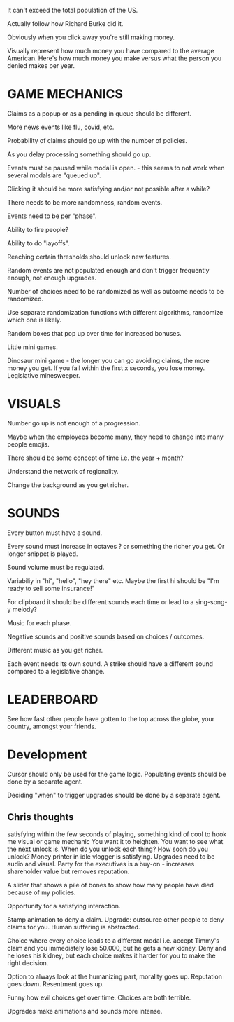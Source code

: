 It can't exceed the total population of the US.

Actually follow how Richard Burke did it.

Obviously when you click away you're still making money.

Visually represent how much money you have compared to the average American.
Here's how much money you make versus what the person you denied makes per year.

# GAME MECHANICS

Claims as a popup or as a pending in queue should be different.

More news events like flu, covid, etc.

Probability of claims should go up with the number of policies.

As you delay processing something should go up.

Events must be paused while modal is open. - this seems to not work when several modals are "queued up".

Clicking it should be more satisfying and/or not possible after a while?

There needs to be more randomness, random events.

Events need to be per "phase".

Ability to fire people?

Ability to do "layoffs".

Reaching certain thresholds should unlock new features.

Random events are not populated enough and don't trigger frequently enough, not enough upgrades.

Number of choices need to be randomized as well as outcome needs to be randomized.

Use separate randomization functions with different algorithms, randomize which one is likely.

Random boxes that pop up over time for increased bonuses.

Little mini games.

Dinosaur mini game - the longer you can go avoiding claims, the more money you get. If you fail within the first x seconds, you lose money.
Legislative minesweeper.


# VISUALS

Number go up is not enough of a progression.

Maybe when the employees become many, they need to change into many people emojis.

There should be some concept of time i.e. the year + month?

Understand the network of regionality.

Change the background as you get richer.


# SOUNDS

Every button must have a sound.

Every sound must increase in octaves ? or something the richer you get. Or longer snippet is played.

Sound volume must be regulated.

Variabiliy in "hi", "hello", "hey there" etc.
Maybe the first hi should be "I'm ready to sell some insurance!"

For clipboard it should be different sounds each time or lead to a sing-song-y melody?

Music for each phase.

Negative sounds and positive sounds based on choices / outcomes.

Different music as you get richer.

Each event needs its own sound. A strike should have a different sound compared to a legislative change.


# LEADERBOARD

See how fast other people have gotten to the top across the globe, your country, amongst your friends.

# Development

Cursor should only be used for the game logic. Populating events should be done by a separate agent.

Deciding "when" to trigger upgrades should be done by a separate agent.



## Chris thoughts
satisfying within the few seconds of playing, something kind of cool to hook me
visual or game mechanic
You want it to heighten.
You want to see what the next unlock is.
When do you unlock each thing? How soon do you unlock?
Money printer in idle vlogger is satisfying.
Upgrades need to be audio and visual.
Party for the executives is a buy-on - increases shareholder value but removes reputation.

A slider that shows a pile of bones to show how many people have died because of my policies.

Opportunity for a satisfying interaction.

Stamp animation to deny a claim.
Upgrade: outsource other people to deny claims for you.
Human suffering is abstracted.

Choice where every choice leads to a different modal i.e. accept Timmy's claim and you immediately lose 50.000, but he gets a new kidney. Deny and he loses his kidney, but each choice makes it harder for you to make the right decision.

Option to always look at the humanizing part, morality goes up. Reputation goes down. Resentment goes up.

Funny how evil choices get over time.
Choices are both terrible.

Upgrades make animations and sounds more intense.
